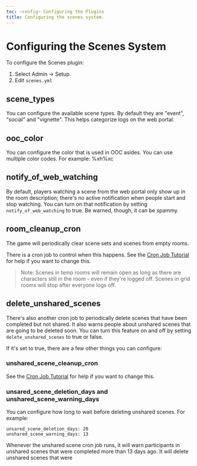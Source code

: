 ```yaml
---
toc: ~config~ Configuring the Plugins
title: Configuring the scenes system.
---
```

# Configuring the Scenes System

To configure the Scenes plugin:

1. Select Admin -> Setup.
2. Edit `scenes.yml`

## scene_types

You can configure the available scene types.  By default they are "event", "social" and "vignette".  This helps categorize logs on the web portal.

## ooc_color

You can configure the color that is used in OOC asides. You can use multiple color codes.  For example: %xh%xc

## notify_of_web_watching

By default, players watching a scene from the web portal only show up in the room description; there's no active notification when people start and stop watching.   You can turn on that notification by setting `notify_of_web_watching` to true.  Be warned, though, it can be spammy.

## room_cleanup_cron

The game will periodically clear scene sets and scenes from empty rooms.  

There is a cron job to control when this happens.  See the [Cron Job Tutorial](http://www.aresmush.com/tutorials/config/configuring-cron) for help if you want to change this.

> Note: Scenes in temp rooms will remain open as long as there are characters still in the room - even if they're logged off.  Scenes in grid rooms will stop after everyone logs off.

## delete_unshared_scenes

There's also another cron job to periodically delete scenes that have been completed but not shared.  It also warns people about unshared scenes that are going to be deleted soon.   You can turn this feature on and off by setting `delete_unshared_scenes` to true or false.

If it's set to true, there are a few other things you can configure:

### unshared_scene_cleanup_cron

See the [Cron Job Tutorial](http://www.aresmush.com/tutorials/config/configuring-cron) for help if you want to change this.

### unsared_scene_deletion_days and unshared_scene_warning_days

You can configure how long to wait before deleting unshared scenes.  For example:

    unsared_scene_deletion_days: 20
    unshared_scene_warning_days: 13

Whenever the unshared scene cron job runs, it will warn participants in unshared scenes that were completed more than 13 days ago.  It will delete unshared scenes that were 